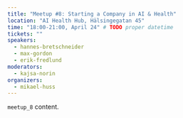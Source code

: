```yaml
---
title: "Meetup #8: Starting a Company in AI & Health"
location: "AI Health Hub, Hälsingegatan 45"
time: "18:00-21:00, April 24" # TODO proper datetime
tickets: ""
speakers:
  - hannes-bretschneider
  - max-gordon
  - erik-fredlund
moderators:
  - kajsa-norin
organizers:
  - mikael-huss
---
```

`meetup_8` content.
